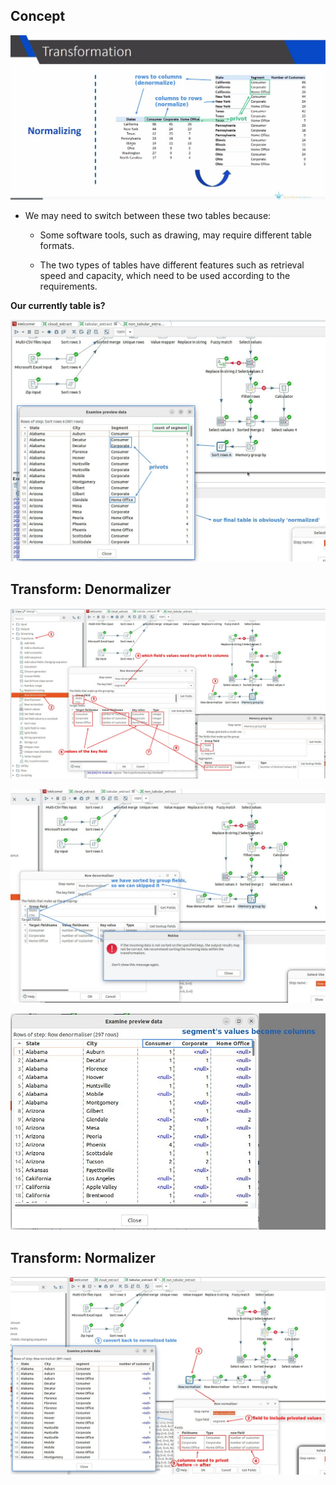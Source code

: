 ## **Concept**

![Alt normalizing](pic/01.jpg)

- We may need to switch between these two tables because:

  - Some software tools, such as drawing, may require different table formats.

  - The two types of tables have different features such as retrieval speed and capacity, which need to be used according to the requirements.

**Our currently table is?**

![Alt table now is](pic/02.jpg)

## **Transform: Denormalizer**

![Alt denormalizer](pic/03.jpg)

![Alt sort alert](pic/04.jpg)

![Alt denormalized table](pic/05.jpg)

## **Transform: Normalizer**

![Alt normalize back](pic/06.jpg)
